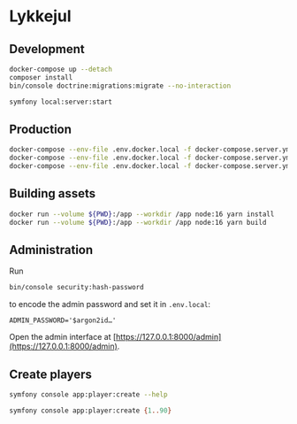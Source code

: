 # Lykkejul

## Development

```sh
docker-compose up --detach
composer install
bin/console doctrine:migrations:migrate --no-interaction

symfony local:server:start
```

## Production

```sh
docker-compose --env-file .env.docker.local -f docker-compose.server.yml up --detach
docker-compose --env-file .env.docker.local -f docker-compose.server.yml exec phpfpm composer install --no-dev --classmap-authoritative
docker-compose --env-file .env.docker.local -f docker-compose.server.yml exec phpfpm bin/console doctrine:migrations:migrate --no-interaction
```

## Building assets

```sh
docker run --volume ${PWD}:/app --workdir /app node:16 yarn install
docker run --volume ${PWD}:/app --workdir /app node:16 yarn build
```

## Administration

Run

```sh
bin/console security:hash-password
```

to encode the admin password and set it in `.env.local`:

```
ADMIN_PASSWORD='$argon2id…'
```

Open the admin interface at
[https://127.0.0.1:8000/admin](https://127.0.0.1:8000/admin).

## Create players

```sh
symfony console app:player:create --help
```

```sh
symfony console app:player:create {1..90}
```
